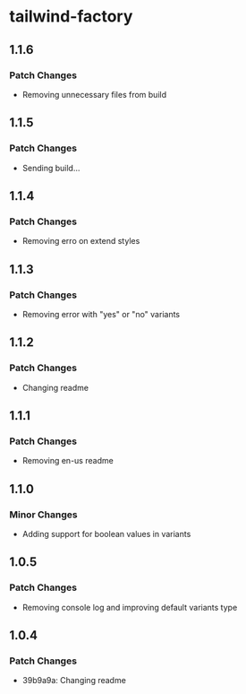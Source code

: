 # tailwind-factory

## 1.1.6

### Patch Changes

- Removing unnecessary files from build

## 1.1.5

### Patch Changes

- Sending build...

## 1.1.4

### Patch Changes

- Removing erro on extend styles

## 1.1.3

### Patch Changes

- Removing error with "yes" or "no" variants

## 1.1.2

### Patch Changes

- Changing readme

## 1.1.1

### Patch Changes

- Removing en-us readme

## 1.1.0

### Minor Changes

- Adding support for boolean values in variants

## 1.0.5

### Patch Changes

- Removing console log and improving default variants type

## 1.0.4

### Patch Changes

- 39b9a9a: Changing readme
